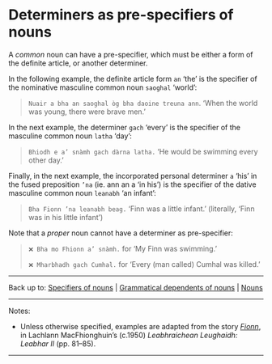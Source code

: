 # Determiners as pre-specifiers of nouns

A *common* noun can have a pre-specifier, which must be either a form of the definite article, or another determiner.

In the following example, the definite article form `an` ‘the’ is the specifier of the nominative masculine common noun `saoghal` ‘world’:

> `Nuair a bha an saoghal òg bha daoine treuna ann`. ‘When the world was young, there were brave men.’

In the next example, the determiner `gach` ‘every’ is the specifier of the masculine common noun `latha` ‘day’:

> `Bhiodh e a’ snàmh gach dàrna latha.` ‘He would be swimming every other day.’

Finally, in the next example, the incorporated personal determiner `a` ‘his’ in the fused preposition `’na` (ie. ann an a ‘in his’) is the specifier of the dative masculine common noun `leanabh` ‘an infant’:

> `Bha Fionn ’na leanabh beag.` ‘Finn was a little infant.’ (literally, ‘Finn was in his little infant’)

Note that a *proper* noun cannot have a determiner as pre-specifier:

> `❌ Bha mo Fhionn a’ snàmh.` for ‘My Finn was swimming.’
>
> `❌ Mharbhadh gach Cumhal.` for ‘Every (man called) Cumhal was killed.’

----

Back up to: [Specifiers of nouns](index.md) \| [Grammatical dependents of nouns](../index.md) \| [Nouns](../../index.md) 

----

Notes:

- Unless otherwise specified, examples are adapted from the story *[Fionn](../../texts/Fionn.md)*, in Lachlann MacFhionghuin’s (c.1950) *Leabhraichean Leughaidh: Leabhar II* (pp. 81–85).

----
